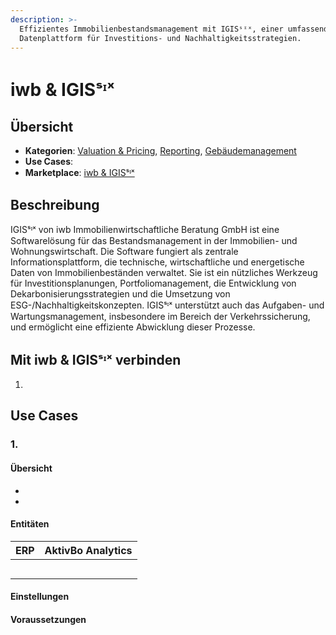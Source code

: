 ```yaml
---
description: >-
  Effizientes Immobilienbestandsmanagement mit IGISˢᶦˣ, einer umfassenden
  Datenplattform für Investitions- und Nachhaltigkeitsstrategien.
---
```


# iwb & IGISˢᶦˣ

## Übersicht

* **Kategorien**: [Valuation & Pricing](../kategorien/valuation-and-pricing.md), [Reporting](../kategorien/reporting.md), [Gebäudemanagement](../kategorien/gebaeudemanagement.md)
* **Use Cases**:&#x20;
* **Marketplace**: [iwb & IGISˢᶦˣ](https://marketplace.aareon.com/de/listings/igissix)

## Beschreibung

IGISˢᶦˣ von iwb Immobilienwirtschaftliche Beratung GmbH ist eine Softwarelösung für das Bestandsmanagement in der Immobilien- und Wohnungswirtschaft. Die Software fungiert als zentrale Informationsplattform, die technische, wirtschaftliche und energetische Daten von Immobilienbeständen verwaltet. Sie ist ein nützliches Werkzeug für Investitionsplanungen, Portfoliomanagement, die Entwicklung von Dekarbonisierungsstrategien und die Umsetzung von ESG-/Nachhaltigkeitskonzepten. IGISˢᶦˣ unterstützt auch das Aufgaben- und Wartungsmanagement, insbesondere im Bereich der Verkehrssicherung, und ermöglicht eine effiziente Abwicklung dieser Prozesse.

## Mit iwb & IGISˢᶦˣ verbinden

1.

## Use Cases

### 1.

#### Übersicht

*
*

#### Entitäten

| ERP | AktivBo Analytics |
| --- | ----------------- |
|     |                   |
|     |                   |
|     |                   |
|     |                   |
|     |                   |

#### Einstellungen



#### Voraussetzungen
